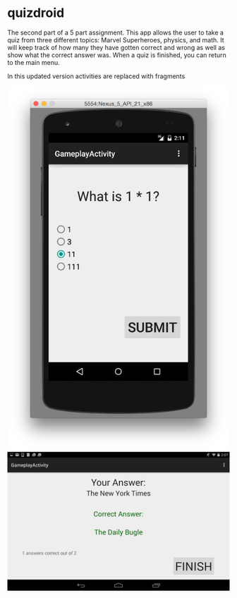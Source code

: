 # quizdroid

The second part of a 5 part assignment. This app allows the user to take a quiz from three different topics: Marvel Superheroes, physics, and math. It will keep track of how many they have gotten correct and wrong as well as show what the correct answer was. When a quiz is finished, you can return to the main menu. 

In this updated version activities are replaced with fragments 

![Emulator Screenshot](/screenshots/emulator.png "Emulator Screenshot")
![Tablet Screenshot](/screenshots/tablet.png "Tablet Screenshot")
